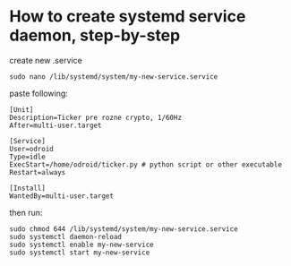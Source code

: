 # How to create systemd service daemon, step-by-step
create new .service

```shell
sudo nano /lib/systemd/system/my-new-service.service
```

paste following:
```
[Unit]
Description=Ticker pre rozne crypto, 1/60Hz
After=multi-user.target

[Service]
User=odroid
Type=idle
ExecStart=/home/odroid/ticker.py # python script or other executable
Restart=always

[Install]
WantedBy=multi-user.target
```

then run:
```shell
sudo chmod 644 /lib/systemd/system/my-new-service.service
sudo systemctl daemon-reload
sudo systemctl enable my-new-service
sudo systemctl start my-new-service
```
